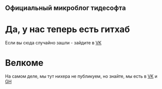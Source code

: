 ## Официальный микроблог тидесофта


# Да, у нас теперь есть гитхаб

Если вы сюда случайно зашли - зайдите в [VK](https://vk.com/tidesoft)

# Велкоме

На самом деле, мы тут нихера не публикуем, но знайте, мы есть в [VK](https://vk.com/tidesoft) и [GH](https://github.com/TideSoft-R)
